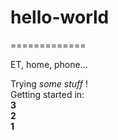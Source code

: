 # hello-world
=============

ET, home, phone...

Trying _some stuff_ !  
Getting started in:  
**3**  
**2**  
**1**




